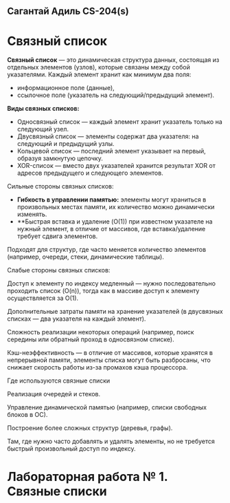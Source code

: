 ## Сагантай Адиль CS-204(s) 
# Связный список

**Связный список** — это динамическая структура данных, состоящая из отдельных элементов (узлов), которые связаны между собой указателями. Каждый элемент хранит как минимум два поля:
- информационное поле (данные),
- ссылочное поле (указатель на следующий/предыдущий элемент).

**Виды связных списков:**

- Односвязный список — каждый элемент хранит указатель только на следующий узел.
- Двусвязный список — элементы содержат два указателя: на следующий и предыдущий узлы.
- Кольцевой список — последний элемент указывает на первый, образуя замкнутую цепочку.
- XOR-список — вместо двух указателей хранится результат XOR от адресов предыдущего и следующего элементов.

Сильные стороны связных списков:

- **Гибкость в управлении памятью:** элементы могут храниться в произвольных местах памяти, их количество можно динамически изменять.
- **Быстрая вставка и удаление (O(1)) при известном указателе на нужный элемент, в отличие от массивов, где вставка/удаление требует сдвига элементов.

Подходят для структур, где часто меняется количество элементов (например, очереди, стеки, динамические таблицы).

Слабые стороны связных списков:

Доступ к элементу по индексу медленный — нужно последовательно проходить список (O(n)), тогда как в массиве доступ к элементу осуществляется за O(1).

Дополнительные затраты памяти на хранение указателей (в двусвязных списках — два указателя на каждый элемент).

Сложность реализации некоторых операций (например, поиск середины или обратный проход в односвязном списке).

Кэш-неэффективность — в отличие от массивов, которые хранятся в непрерывной памяти, элементы списка могут быть разбросаны, что снижает скорость работы из-за промахов кэша процессора.

Где используются связные списки

Реализация очередей и стеков.

Управление динамической памятью (например, списки свободных блоков в ОС).

Построение более сложных структур (деревья, графы).

Там, где нужно часто добавлять и удалять элементы, но не требуется быстрый произвольный доступ по индексу.
##
# Лабораторная работа № 1. Связные списки


